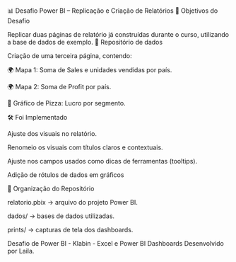 📊 Desafio Power BI – Replicação e Criação de Relatórios
🎯 Objetivos do Desafio

Replicar duas páginas de relatório já construídas durante o curso, utilizando a base de dados de exemplo.
🔗 Repositório de dados

Criação de uma terceira página, contendo:

🌍 Mapa 1: Soma de Sales e unidades vendidas por país.

🌍 Mapa 2: Soma de Profit por país.

🥧 Gráfico de Pizza: Lucro por segmento.

🛠️ Foi Implementado

Ajuste dos visuais no relatório.

Renomeio os visuais com títulos claros e contextuais.

Ajuste nos campos usados como dicas de ferramentas (tooltips).

Adição de rótulos de dados em gráficos

📂 Organização do Repositório

relatorio.pbix → arquivo do projeto Power BI.

dados/ → bases de dados utilizadas.

prints/ → capturas de tela dos dashboards.


Desafio de Power BI - Klabin - Excel e Power BI Dashboards
Desenvolvido por Laila.
